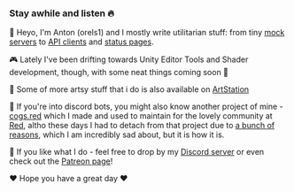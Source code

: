 ### Stay awhile and listen 🔥

<!--
**orels1/orels1** is a ✨ _special_ ✨ repository because its `README.md` (this file) appears on your GitHub profile.

Here are some ideas to get you started:

- 🔭 I’m currently working on ...
- 🌱 I’m currently learning ...
- 👯 I’m looking to collaborate on ...
- 🤔 I’m looking for help with ...
- 💬 Ask me about ...
- 📫 How to reach me: ...
- 😄 Pronouns: ...
- ⚡ Fun fact: ...
-->



👋 Heyo, I'm Anton (orels1) and I mostly write utilitarian stuff: from tiny [mock servers](https://github.com/orels1/puremock) to [API clients](https://github.com/orels1/rawger) and [status pages](https://orels1/statusreport).

🎮 Lately I've been drifting towards Unity Editor Tools and Shader development, though, with some neat things coming soon 👀

🎨 Some of more artsy stuff that i do is also available on [ArtStation](https://www.artstation.com/orels1)

🤖 If you're into discord bots, you might also know another project of mine - [cogs.red](https://cogs.red) which I made and used to maintain for the lovely community at [Red](https://github.com/Cog-Creators/Red-DiscordBot), altho these days I had to detach from that project due to [a bunch of reasons](), which I am incredibly sad about, but it is how it is.

💬 If you like what I do - feel free to drop by my [Discord server](https://discord.com/invite/fR869XP) or even check out the [Patreon page](https://patreon.com/orels1)!

❤ Hope you have a great day ❤
